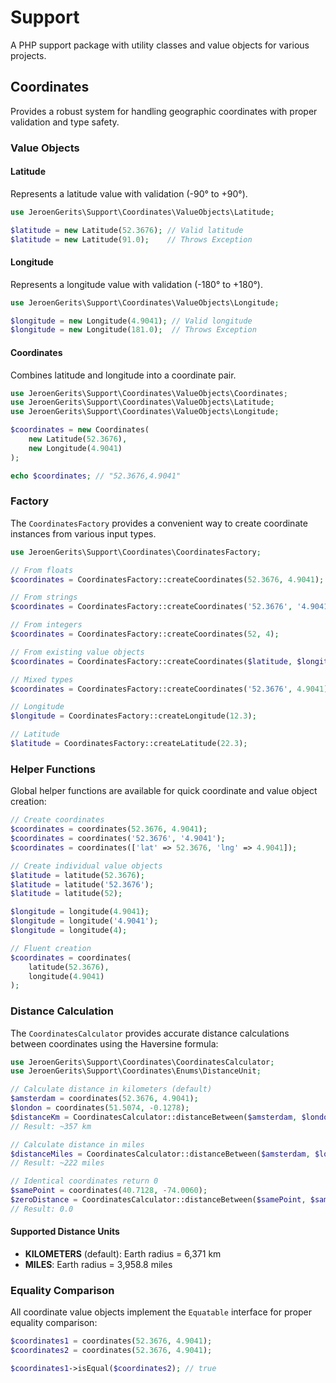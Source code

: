 # Support

A PHP support package with utility classes and value objects for various projects.

## Coordinates

Provides a robust system for handling geographic coordinates with proper validation and type safety.

### Value Objects

#### Latitude

Represents a latitude value with validation (-90° to +90°).

```php
use JeroenGerits\Support\Coordinates\ValueObjects\Latitude;

$latitude = new Latitude(52.3676); // Valid latitude
$latitude = new Latitude(91.0);    // Throws Exception
```

#### Longitude

Represents a longitude value with validation (-180° to +180°).

```php
use JeroenGerits\Support\Coordinates\ValueObjects\Longitude;

$longitude = new Longitude(4.9041); // Valid longitude
$longitude = new Longitude(181.0);  // Throws Exception
```

#### Coordinates

Combines latitude and longitude into a coordinate pair.

```php
use JeroenGerits\Support\Coordinates\ValueObjects\Coordinates;
use JeroenGerits\Support\Coordinates\ValueObjects\Latitude;
use JeroenGerits\Support\Coordinates\ValueObjects\Longitude;

$coordinates = new Coordinates(
    new Latitude(52.3676),
    new Longitude(4.9041)
);

echo $coordinates; // "52.3676,4.9041"
```

### Factory

The `CoordinatesFactory` provides a convenient way to create coordinate instances from various input types.

```php
use JeroenGerits\Support\Coordinates\CoordinatesFactory;

// From floats
$coordinates = CoordinatesFactory::createCoordinates(52.3676, 4.9041);

// From strings
$coordinates = CoordinatesFactory::createCoordinates('52.3676', '4.9041');

// From integers
$coordinates = CoordinatesFactory::createCoordinates(52, 4);

// From existing value objects
$coordinates = CoordinatesFactory::createCoordinates($latitude, $longitude);

// Mixed types
$coordinates = CoordinatesFactory::createCoordinates('52.3676', 4.9041);

// Longitude
$longitude = CoordinatesFactory::createLongitude(12.3);

// Latitude
$latitude = CoordinatesFactory::createLatitude(22.3);
```

### Helper Functions

Global helper functions are available for quick coordinate and value object creation:

```php
// Create coordinates
$coordinates = coordinates(52.3676, 4.9041);
$coordinates = coordinates('52.3676', '4.9041');
$coordinates = coordinates(['lat' => 52.3676, 'lng' => 4.9041]);

// Create individual value objects
$latitude = latitude(52.3676);
$latitude = latitude('52.3676');
$latitude = latitude(52);

$longitude = longitude(4.9041);
$longitude = longitude('4.9041');
$longitude = longitude(4);

// Fluent creation
$coordinates = coordinates(
    latitude(52.3676),
    longitude(4.9041)
);
```

### Distance Calculation

The `CoordinatesCalculator` provides accurate distance calculations between coordinates using the Haversine formula:

```php
use JeroenGerits\Support\Coordinates\CoordinatesCalculator;
use JeroenGerits\Support\Coordinates\Enums\DistanceUnit;

// Calculate distance in kilometers (default)
$amsterdam = coordinates(52.3676, 4.9041);
$london = coordinates(51.5074, -0.1278);
$distanceKm = CoordinatesCalculator::distanceBetween($amsterdam, $london);
// Result: ~357 km

// Calculate distance in miles
$distanceMiles = CoordinatesCalculator::distanceBetween($amsterdam, $london, DistanceUnit::MILES);
// Result: ~222 miles

// Identical coordinates return 0
$samePoint = coordinates(40.7128, -74.0060);
$zeroDistance = CoordinatesCalculator::distanceBetween($samePoint, $samePoint);
// Result: 0.0
```

#### Supported Distance Units

- **KILOMETERS** (default): Earth radius = 6,371 km
- **MILES**: Earth radius = 3,958.8 miles

### Equality Comparison

All coordinate value objects implement the `Equatable` interface for proper equality comparison:

```php
$coordinates1 = coordinates(52.3676, 4.9041);
$coordinates2 = coordinates(52.3676, 4.9041);

$coordinates1->isEqual($coordinates2); // true
```
